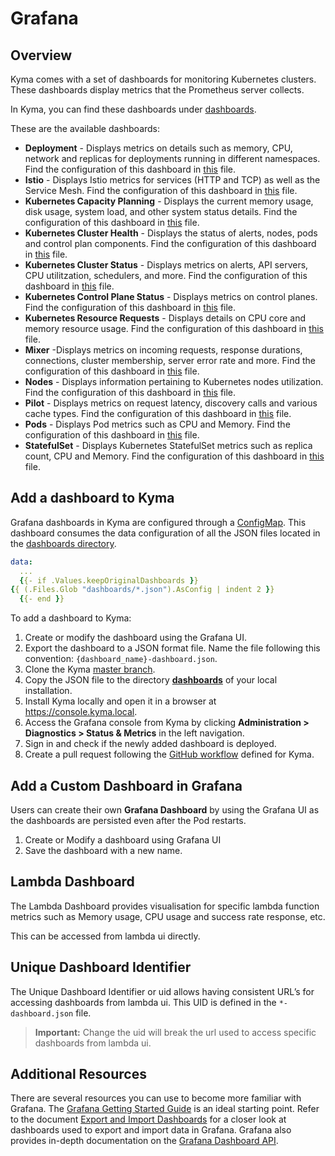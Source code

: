 # Grafana

## Overview

Kyma comes with a set of dashboards for monitoring Kubernetes clusters. These dashboards display metrics that the Prometheus server collects.

In Kyma, you can find these dashboards under [dashboards](dashboards/).

These are the available dashboards:

* **Deployment** - Displays metrics on details such as memory, CPU, network and replicas for deployments running in different namespaces. Find the configuration of this dashboard in [this](dashboards/deployment-dashboard.json) file.
* **Istio** - Displays Istio metrics for services (HTTP and TCP) as well as the Service Mesh. Find the configuration of this dashboard in [this](dashboards/istio-dashboard.json) file.
* **Kubernetes Capacity Planning** - Displays the current memory usage, disk usage, system load, and other system status details. Find the configuration of this dashboard in [this](dashboards/kubernetes-capacity-planning-dashboard.json) file.
* **Kubernetes Cluster Health** - Displays the status of alerts, nodes, pods and control plan components. Find the configuration of this dashboard in [this](dashboards/kubernetes-cluster-health-dashboard.json) file.
* **Kubernetes Cluster Status** - Displays metrics on alerts, API servers, CPU utilitzation, schedulers, and more. Find the configuration of this dashboard in [this](dashboards/kubernetes-cluster-status-dashboard.json) file.
* **Kubernetes Control Plane Status** - Displays metrics on control planes. Find the configuration of this dashboard in [this](dashboards/kubernetes-control-plane-status-dashboard.json) file.
* **Kubernetes Resource Requests** - Displays details on CPU core and memory resource usage. Find the configuration of this dashboard in [this](dashboards/kubernetes-resource-requests-dashboard.json) file.
* **Mixer** -Displays metrics on incoming requests, response durations, connections, cluster membership, server error rate and more. Find the configuration of this dashboard in [this](dashboards/mixer-dashboard.json) file.
* **Nodes** - Displays information pertaining to Kubernetes nodes utilization. Find the configuration of this dashboard in [this](dashboards/nodes-dashboard.json) file.
* **Pilot** - Displays metrics on request latency, discovery calls and various cache types. Find the configuration of this dashboard in [this](dashboards/pilot-dashboard.json) file.
* **Pods** - Displays Pod metrics such as CPU and Memory. Find the configuration of this dashboard in [this](dashboards/pods-dashboard.json) file.
* **StatefulSet** - Displays Kubernetes StatefulSet metrics such as replica count, CPU and Memory. Find the configuration of this dashboard in [this](dashboards/statefulset-dashboard.json) file.

## Add a dashboard to Kyma

Grafana dashboards in Kyma are configured through a [ConfigMap](templates/dashboards-configmap.yaml). This dashboard consumes the data configuration of all the JSON files located in the [dashboards directory](dashboards/).

```yaml
data:
  ...
  {{- if .Values.keepOriginalDashboards }}
{{ (.Files.Glob "dashboards/*.json").AsConfig | indent 2 }}
  {{- end }}
```

To add a dashboard to Kyma:

1. Create or modify the dashboard using the Grafana UI.
2. Export the dashboard to a JSON format file. Name the file following this convention: `{dashboard_name}-dashboard.json`.
4. Clone the Kyma [master branch](https://github.com/kyma-project/kyma).
5. Copy the JSON file to the directory **[dashboards](dashboards/)** of your local installation.
6. Install Kyma locally and open it in a browser at https://console.kyma.local.
7. Access the Grafana console from Kyma by clicking **Administration > Diagnostics > Status & Metrics** in the left navigation.  
8. Sign in and check if the newly added dashboard is deployed.  
9. Create a pull request following the [GitHub workflow](https://github.com/kyma-project/community/blob/master/git-workflow.md) defined for Kyma.

## Add a Custom Dashboard in Grafana

Users can create their own **Grafana Dashboard** by using the Grafana UI as the dashboards are persisted even after the Pod restarts.

1. Create or Modify a dashboard using Grafana UI
2. Save the dashboard with a new name.

## Lambda Dashboard

The Lambda Dashboard provides visualisation for specific lambda function metrics such as Memory usage, CPU usage and success rate response, etc.

This can be accessed from lambda ui directly.

## Unique Dashboard Identifier

The Unique Dashboard Identifier or uid allows having consistent URL’s for accessing dashboards from lambda ui. 
This UID is defined in the `*-dashboard.json` file.

>**Important:** Change the uid will break the url used to access specific dashboards from lambda ui.

## Additional Resources

There are several resources you can use to become more familiar with Grafana. The [Grafana Getting Started Guide](http://docs.grafana.org/guides/getting_started/) is an ideal starting point. Refer to the document [Export and Import Dashboards](http://docs.grafana.org/reference/export_import/) for a closer look at dashboards used to export and import data in Grafana. Grafana also provides in-depth documentation on the [Grafana Dashboard API](http://docs.grafana.org/http_api/dashboard/).


